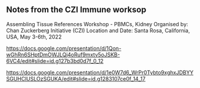 ## Notes from the CZI Immune worksop

Assembling Tissue References Workshop - PBMCs, Kidney
Organised by: Chan Zuckerberg Initiative (CZI)
Location and Date: Santa Rosa, California, USA, May 3-6th, 2022

https://docs.google.com/presentation/d/1Qon-wGhRn6SHptDmOWJLQj4oRuf9mxtv5oJSKB-6VC4/edit#slide=id.g127b3bd0d7f_0_12

https://docs.google.com/presentation/d/1e0W7d6_WrPr0Tybto9xghxJDBYYSGUHClUSLOzSGUKA/edit#slide=id.g1283107ce0f_14_17

